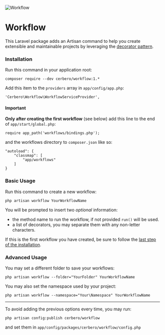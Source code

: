 ![](http://imageshack.com/a/img674/6060/59edf2.png "Workflow")
# Workflow #

This Laravel package adds an Artisan command to help you create extensible and maintainable projects by leveraging the [decorator pattern](http://en.wikipedia.org/wiki/Decorator_pattern).

### Installation ###

Run this command in your application root:
```
composer require --dev cerbero/workflow:1.*
```

Add this item to the `providers` array in `app/config/app.php`:
```
'Cerbero\Workflow\WorkflowServiceProvider',
```

#### Important ####

**Only after creating the first workflow** (see below) add this line to the end of `app/start/global.php`:
```
require app_path('workflows/bindings.php');
```

and the workflows directory to `composer.json` like so:
```
"autoload": {
	"classmap": [
		"app/workflows"
	]
}
```

### Basic Usage ###

Run this command to create a new workflow:
```
php artisan workflow YourWorkflowName
```

You will be prompted to insert two *optional* information:
 * the method name to run the workflow, if not provided `run()` will be used.
 * a list of decorators, you may separate them with any non-letter characters.

If this is the first workflow you have created, be sure to follow the [last step of the installation](#important).

### Advanced Usage ###

You may set a different folder to save your workflows:
```
php artisan workflow --folder="YourFolder" YourWorkflowName
```

You may also set the namespace used by your project:
```
php artisan workflow --namespace="Your\Namespace" YourWorkflowName
```

---

To avoid adding the previous options every time, you may run:
```
php artisan config:publish cerbero/workflow
```
and set them in `app/config/packages/cerbero/workflow/config.php`
